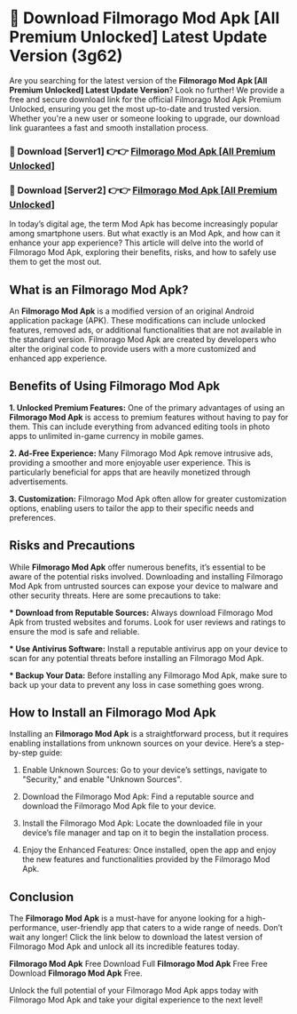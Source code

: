 # 🤖 Download Filmorago Mod Apk [All Premium Unlocked] Latest Update Version (3g62)

Are you searching for the latest version of the <strong>Filmorago Mod Apk [All Premium Unlocked] Latest Update Version</strong>? Look no further! We provide a free and secure download link for the official Filmorago Mod Apk Premium Unlocked, ensuring you get the most up-to-date and trusted version. Whether you're a new user or someone looking to upgrade, our download link guarantees a fast and smooth installation process.


<h3>📌 Download [Server1] 👉👉 <a href="https://hapymods.com?title=Filmorago+Mod+Apk&ref=3B1">Filmorago Mod Apk [All Premium Unlocked]</a></h3>

<h3>📌 Download [Server2] 👉👉 <a href="https://hapymods.com?title=Filmorago+Mod+Apk&ref=3B1">Filmorago Mod Apk [All Premium Unlocked]</a></h3>


In today’s digital age, the term Mod Apk has become increasingly popular among smartphone users. But what exactly is an Mod Apk, and how can it enhance your app experience? This article will delve into the world of Filmorago Mod Apk, exploring their benefits, risks, and how to safely use them to get the most out.


<h2>What is an Filmorago Mod Apk?</h2>

An <strong>Filmorago Mod Apk</strong> is a modified version of an original Android application package (APK). These modifications can include unlocked features, removed ads, or additional functionalities that are not available in the standard version. Filmorago Mod Apk are created by developers who alter the original code to provide users with a more customized and enhanced app experience.


<h2>Benefits of Using Filmorago Mod Apk</h2>

<strong> 1. Unlocked Premium Features:</strong> One of the primary advantages of using an <strong>Filmorago Mod Apk</strong> is access to premium features without having to pay for them. This can include everything from advanced editing tools in photo apps to unlimited in-game currency in mobile games.

<strong> 2. Ad-Free Experience:</strong> Many Filmorago Mod Apk remove intrusive ads, providing a smoother and more enjoyable user experience. This is particularly beneficial for apps that are heavily monetized through advertisements.

<strong> 3. Customization:</strong> Filmorago Mod Apk often allow for greater customization options, enabling users to tailor the app to their specific needs and preferences.


<h2>Risks and Precautions</h2>

While <strong>Filmorago Mod Apk</strong> offer numerous benefits, it’s essential to be aware of the potential risks involved. Downloading and installing Filmorago Mod Apk from untrusted sources can expose your device to malware and other security threats. Here are some precautions to take:

<strong> * Download from Reputable Sources:</strong> Always download Filmorago Mod Apk from trusted websites and forums. Look for user reviews and ratings to ensure the mod is safe and reliable.

<strong> * Use Antivirus Software:</strong> Install a reputable antivirus app on your device to scan for any potential threats before installing an Filmorago Mod Apk.

<strong> * Backup Your Data:</strong> Before installing any Filmorago Mod Apk, make sure to back up your data to prevent any loss in case something goes wrong.


<h2>How to Install an Filmorago Mod Apk</h2>

Installing an <strong>Filmorago Mod Apk</strong> is a straightforward process, but it requires enabling installations from unknown sources on your device. Here’s a step-by-step guide:

 1. Enable Unknown Sources: Go to your device’s settings, navigate to "Security," and enable "Unknown Sources".

 2. Download the Filmorago Mod Apk: Find a reputable source and download the Filmorago Mod Apk file to your device.

 3. Install the Filmorago Mod Apk: Locate the downloaded file in your device’s file manager and tap on it to begin the installation process.

 4. Enjoy the Enhanced Features: Once installed, open the app and enjoy the new features and functionalities provided by the Filmorago Mod Apk.


<h2><strong>Conclusion</strong></h2>

The <strong>Filmorago Mod Apk</strong> is a must-have for anyone looking for a high-performance, user-friendly app that caters to a wide range of needs. Don’t wait any longer! Click the link below to download the latest version of Filmorago Mod Apk and unlock all its incredible features today.

<strong>Filmorago Mod Apk</strong> Free Download Full <strong>Filmorago Mod Apk</strong> Free Free Download <strong>Filmorago Mod Apk</strong> Free.

Unlock the full potential of your Filmorago Mod Apk apps today with Filmorago Mod Apk and take your digital experience to the next level!